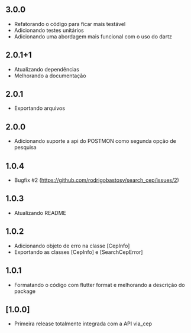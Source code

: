 ## 3.0.0
- Refatorando o código para ficar mais testável
- Adicionando testes unitários
- Adicionando uma abordagem mais funcional com o uso do dartz

## 2.0.1+1
- Atualizando dependências
- Melhorando a documentação

## 2.0.1

- Exportando arquivos

## 2.0.0

- Adicionando suporte a api do POSTMON como segunda opção de pesquisa

## 1.0.4

- Bugfix #2 (https://github.com/rodrigobastosv/search_cep/issues/2)

## 1.0.3

- Atualizando README

## 1.0.2

- Adicionando objeto de erro na classe [CepInfo]
- Exportando as classes [CepInfo] e [SearchCepError] 

## 1.0.1

- Formatando o código com flutter format e melhorando a descrição do package 

## [1.0.0]

- Primeira release totalmente integrada com a API via_cep 